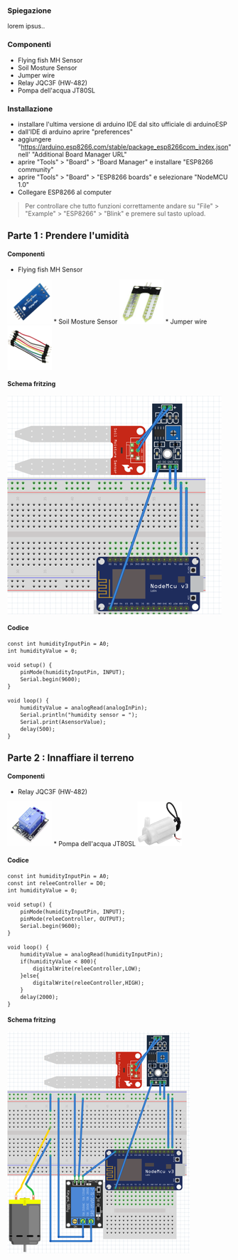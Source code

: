 ### Spiegazione
lorem ipsus..
### Componenti
* Flying fish MH Sensor
* Soil Mosture Sensor
* Jumper wire
* Relay JQC3F (HW-482)
* Pompa dell'acqua JT80SL

### Installazione

* installare l'ultima versione di arduino IDE dal sito ufficiale di arduinoESP
* dall'IDE di arduino aprire "preferences"
* aggiungere "https://arduino.esp8266.com/stable/package_esp8266com_index.json" nell' "Additional Board Manager URL"
* aprire "Tools" > "Board" > "Board Manager" e installare "ESP8266 community"
* aprire "Tools" > "Board" > "ESP8266 boards" e selezionare "NodeMCU 1.0"
* Collegare ESP8266 al computer
> Per controllare che tutto funzioni correttamente andare su "File" > "Example" > "ESP8266" > "Blink" e premere sul tasto upload.

## Parte 1 : Prendere l'umidità
#### Componenti
* Flying fish MH Sensor
<img src="/img/FFMS.png" alt="drawing" width="100" height = 100/>
* Soil Mosture Sensor
<img src="/img/SMS.png" alt="drawing" width="100" height ="100"/>
* Jumper wire
<img src="/img/JW.png" alt="drawing" width="100" height ="100"/>

#### Schema fritzing
<img src="img/FRITZING1.png" alt="drawing"/>

#### Codice

    const int humidityInputPin = A0;
    int humidityValue = 0;
    
    void setup() {
        pinMode(humidityInputPin, INPUT);
        Serial.begin(9600);
    }

    void loop() {
        humidityValue = analogRead(analogInPin);
        Serial.println("humidity sensor = ");
        Serial.print(AsensorValue);
        delay(500);
    }

## Parte 2 : Innaffiare il terreno
#### Componenti
* Relay JQC3F (HW-482)
<img src="/img/JQC3F.png" alt="drawing" width="100" height = 100/>
* Pompa dell'acqua JT80SL
<img src="/img/JT80SL.jpg" alt="drawing" width="100" height = 100/>

#### Codice
    const int humidityInputPin = A0;
    const int releeController = D0;
    int humidityValue = 0;

    void setup() {
        pinMode(humidityInputPin, INPUT);
        pinMode(releeController, OUTPUT);
        Serial.begin(9600);
    }

    void loop() {    
        humidityValue = analogRead(humidityInputPin);
        if(humidityValue < 800){
            digitalWrite(releeController,LOW);
        }else{
            digitalWrite(releeController,HIGH);
        }
        delay(2000);
    }

#### Schema fritzing
<img src="img/FRITZING2.png" alt="drawing"/>